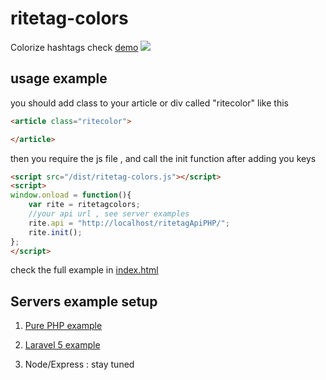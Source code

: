 # ritetag-colors
Colorize hashtags check [demo](http://hackforward.ninja/ritetag-colors/index.html)
![](https://www.dropbox.com/s/uw335f6cq017zwz/ritecolors.png?raw=1)

## usage example

you should add class to your article or div called "ritecolor" like this 
```html
<article class="ritecolor">

</article>
```
then you require the js file , and call the init function after adding you keys  
```html
<script src="/dist/ritetag-colors.js"></script>
<script>
window.onload = function(){
	var rite = ritetagcolors;
	//your api url , see server examples
	rite.api = "http://localhost/ritetagApiPHP/";		
	rite.init();
};
</script>
```

check the full example in [index.html](https://github.com/Xloka/ritetag-colors/blob/master/index.html)

## Servers example setup

1. [Pure PHP example](https://github.com/Xloka/ritetag-colors/tree/master/server%20examples/ritetagApiPHP)

2. [Laravel 5 example](https://github.com/Xloka/ritetag-colors/tree/master/server%20examples/ritetagApiLaravel)

3. Node/Express : stay tuned
